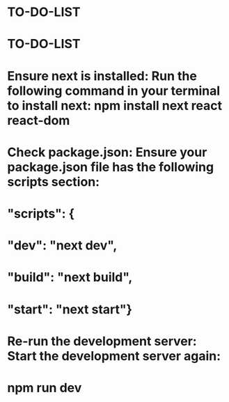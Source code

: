 # TO-DO-LIST
# TO-DO-LIST
# Ensure next is installed: Run the following command in your terminal to install next: npm install next react react-dom
# Check package.json: Ensure your package.json file has the following scripts section:
# "scripts": {
# "dev": "next dev",
# "build": "next build",
# "start": "next start"}
# Re-run the development server: Start the development server again:
# npm run dev




